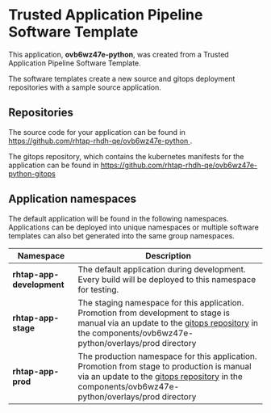 # Trusted Application Pipeline Software Template

This application, **ovb6wz47e-python**, was created from a Trusted Application Pipeline Software Template.

The software templates create a new source and gitops deployment repositories with a sample source application. 

## Repositories

The source code for your application can be found in [https://github.com/rhtap-rhdh-qe/ovb6wz47e-python ](https://github.com/rhtap-rhdh-qe/ovb6wz47e-python ).
 
The gitops repository, which contains the kubernetes manifests for the application can be found in 
[https://github.com/rhtap-rhdh-qe/ovb6wz47e-python-gitops ](https://github.com/rhtap-rhdh-qe/ovb6wz47e-python-gitops ) 

## Application namespaces 

The default application will be found in the following namespaces. Applications can be deployed into unique namespaces or multiple software templates can also bet generated into the same group namespaces.  

|  Namespace   |  Description   |  
| -------- | -------- |   
| **rhtap-app-development** | The default application during development. Every build will be deployed to this namespace for testing. | 
| **rhtap-app-stage** | The staging namespace for this application. Promotion from development to stage is manual via an update to the [gitops repository](https://github.com/rhtap-rhdh-qe/ovb6wz47e-python-gitops ) in the components/ovb6wz47e-python/overlays/prod directory |  
| **rhtap-app-prod** | The production namespace for this application. Promotion from stage to production is manual via an update to the [gitops repository](https://github.com/rhtap-rhdh-qe/ovb6wz47e-python-gitops ) in the components/ovb6wz47e-python/overlays/prod directory | 